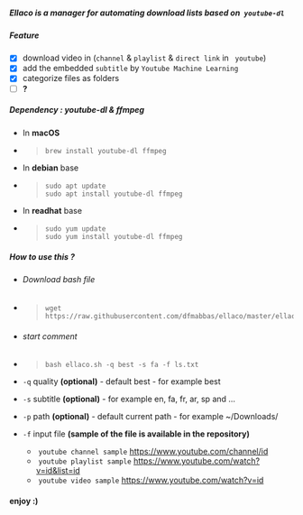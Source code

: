 ##### Ellaco is a manager for automating download lists based on` youtube-dl`

##### Feature
- [x] download  video in (`channel` & `playlist` & `direct link` in ` youtube`)
- [x] add the embedded `subtitle` by `Youtube Machine Learning`
- [x] categorize files as folders
- [ ] **?**

##### Dependency : youtube-dl & ffmpeg
- In **macOS**
- > ```bash
  > brew install youtube-dl ffmpeg
  > ```
- In **debian** base
- > ```shell
  > sudo apt update
  > sudo apt install youtube-dl ffmpeg
  > ```
- In **readhat** base
- > ```shell
  > sudo yum update
  > sudo yum install youtube-dl ffmpeg 
  > ```

##### How to use this ?
- ###### Download bash file 
- >```shell
  >wget https://raw.githubusercontent.com/dfmabbas/ellaco/master/ellaco.sh
  >```
- ###### start comment  
- > ```shell
  > bash ellaco.sh -q best -s fa -f ls.txt
  > ```
- `-q` quality **(optional)** - default best - for example best
- `-s` subtitle **(optional)** - for example en, fa, fr, ar, sp and ...
- `-p` path **(optional)** - default current path - for example ~/Downloads/
- `-f` input file **(sample of the file is available in the repository)**

  - ​ `youtube channel sample` https://www.youtube.com/channel/id
  - ​ `youtube playlist sample` https://www.youtube.com/watch?v=id&list=id
  - ​ `youtube video sample` https://www.youtube.com/watch?v=id

#### enjoy :)

